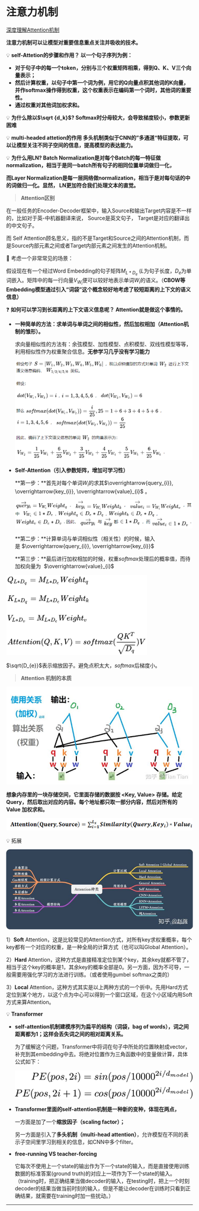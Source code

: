 # 注意力机制

[深度理解Attention机制](https://zhuanlan.zhihu.com/p/388913620)

**注意力机制可以让模型对重要信息重点关注并吸收的技术。**

💡 **self-Attetion的步骤和作⽤？ 
以一个句子序列为例：**

- **对于句子中的每一个token，分别与三个权重矩阵相乘，得到Q、K、V三个向量表示；**
- **然后计算权重，以句子中第一个词为例，用它的Q向量点积其他词的K向量，并作softmax操作得到权重，这个权重表示在编码第一个词时，其他词的重要性。**
- **通过权重对其他词加权求和。**

💡 **为什么除以$\sqrt {d_k}$?
Softmax时分母较大，会导致梯度较小，参数更新困难**


💡 **multi-headed attetion的作⽤
多头机制类似于CNN的”多通道“特征提取，可以让模型关注不同子空间的信息，提高模型的表达能力。**


💡 **为什么用LN?
Batch Normalization是对每个Batch的每⼀特征做normalization，相当于是同一batch所有句子的相同位置单词做归⼀化，**

**而Layer Normalization是每一层网络做normalization，相当于是对每句话的中的词做归⼀化。显然， LN更加符合我们处理⽂本的直觉。**


> **Attention区别**
> 

在⼀般任务的Encoder-Decoder框架中，输⼊Source和输出Target内容是不⼀样的，⽐如对于英-中机器翻译来说， Source是英⽂句⼦， Target是对应的翻译出的中⽂句⼦。

⽽ Self Attention顾名思义，指的不是Target和Source之间的Attention机制，⽽是Source内部元素之间或者Target内部元素之间发⽣的Attention机制。

📢 考虑一个非常常见的场景：

假设现在有一个经过Word Embedding的句子矩阵$M_{L*D_e}$ ($L$为句子长度，$D_e$为单词嵌入。矩阵中的每一行向量$V_{W_i}$便可以较好地表示单词$W_i$的语义。（**CBOW等Embedding模型通过引入“词袋”这个概念较好地考虑了较短距离的上下文的语义信息）**


❓ **如何可以学习到长距离的上下文语义信息呢？
Attention就是做这个事情的。**


- **一种简单的方法：求单词与单词之间的相似性，然后加权相加（Attention机制的雏形）。**
    
    求向量相似性的方法有：余弦模型、加性模型、点积模型、双线性模型等等，利用相似性作为权重聚合信息。**无参学习几乎没有学习能力**
    
    ![Untitled](https://github.com/xucong1018/xucong1018.github.io/blob/master/img/注意力机制/Untitled.png?raw=true)
    

- **Self-Attention（引入参数矩阵，增加可学习性）**
    
    **第一步：**首先对每个单词$W_i$的求其$\overrightarrow{query_{i}}, \overrightarrow{key_{i}}, \overrightarrow{value}_{i}$ 。
    
    ![Untitled](https://github.com/xucong1018/xucong1018.github.io/blob/master/img/注意力机制/Untitled%201.png?raw=true)
    
    **第二步：**计算单词与单词相似性（相关性）的时候，输入是 $\overrightarrow{query_{i}}, \overrightarrow{key_{i}}$ 
    
    **第三步：**最后进行加权相加的时候，权重$softmax$处理后的概率值，而待加权向量为  $\overrightarrow{value}_{i}$
    

![Untitled](https://github.com/xucong1018/xucong1018.github.io/blob/master/img/注意力机制/Untitled%202.png?raw=true)

$\sqrt{D_{e}}$表示缩放因子。避免点积太大，$softmax$后梯度小。

> **Attention 机制的本质**
> 

![Untitled](https://github.com/xucong1018/xucong1018.github.io/blob/master/img/注意力机制/Untitled%203.png?raw=true)

**想象内存里的一块存储空间，它里面存储的数据按 <Key, Value> 存储。给定 Query，然后取出对应的内容。每个地址都只取一部分内容，然后对所有的 Value 加权求和。**

![Untitled](https://github.com/xucong1018/xucong1018.github.io/blob/master/img/注意力机制/Untitled%204.png?raw=true)

💡 拓展

![Untitled](https://github.com/xucong1018/xucong1018.github.io/blob/master/img/注意力机制/Untitled%205.png?raw=true)

1）**Soft** Attention，这是比较常见的Attention方式，对所有key求权重概率，每个key都有一个对应的权重，是一种全局的计算方式（也可以叫Global Attention）。

2）**Hard** Attention，这种方式是直接精准定位到某个key，其余key就都不管了，相当于这个key的概率是1，其余key的概率全部是0。另一方面，因为不可导，一般需要用强化学习的方法进行训练。（或者使用gumbel softmax之类的）

3）**Local** Attention，这种方式其实是以上两种方式的一个折中。先用Hard方式定位到某个地方，以这个点为中心可以得到一个窗口区域，在这个小区域内用Soft方式来算Attention。


💡 **Transformer**

- **self-attention机制建模序列为扁平的结构（词袋，bag of words），词之间距离都为1；这样会丢失词之间的相对距离关系。**
    
    为了缓解这个问题，Transformer中将词在句子中所处的位置映射成vector，补充到其embedding中去。将绝对位置作为三角函数中的变量做计算，具体公式如下：
    
    ![Untitled](https://github.com/xucong1018/xucong1018.github.io/blob/master/img/注意力机制/Untitled%206.png?raw=true)
    
- **Transformer里面的self-attention机制是一种新的变种，体现在两点，**
    
    一方面是加了一个**缩放因子（scaling factor）；**
    
    另一方面是引入了**多头机制（multi-head attention）**，允许模型在不同的表示子空间里学习到相关的信息，如CNN中多个filter。
    
- **free-running VS teacher-forcing**
    
    它每次不使用上一个state的输出作为下一个state的输入，而是直接使用训练数据的标准答案(ground truth)的对应上一项作为下一个state的输入。（training时，把正确结果当做decoder的输入，在testing时，把上一个时刻decoder的结果当做当前时刻的输入，但是不能让decoder在训练时只看到正确结果，就需要在training时加一些扰动。）
    

****